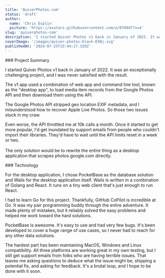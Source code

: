 ```yaml
---
title: 'QuiverPhotos.com'
status: 'draft'
author:
  name: 'Chris Esplin'
  picture: 'https://avatars.githubusercontent.com/u/878947?v=4'
slug: 'quiverphotos-com'
description: 'I started Quiver Photos v1 back in January of 2022. It was an exceptionally challenging project, and I was never satisfied with the result.'
coverImage: '/images/quiver-photos-black-E5Nj.svg'
publishedAt: '2024-07-25T15:44:17.320Z'
---
```


\### Project Summary

I started Quiver Photos v1 back in January of 2022. It was an exceptionally challenging project, and I was never satisfied with the result.

The v1 app used a combination of web app and command line tool, known as the "desktop app", to load media item records from the Google Photos API and then download them using the API.

The Google Photos API stripped geo location EXIF metadata, and I misunderstood how to recover Apple Live Photos. So those two issues stuck in my craw.

Even worse, the API throttled me at 10k calls a month. Once it started to get more popular, I'd get inundated by support emails from people who couldn't import their libraries. They'd have to wait until the API limits reset in a week or two.\
\
The only solution would be to rewrite the entire thing as a desktop application that scrapes photos.google.com directly.

\### Technology

For the desktop application, I chose PocketBase as the database solution and Wails for the desktop application itself. Wails is written in a combination of Golang and React. It runs on a tiny web client that's just enough to run React.

I had to learn Go for this project. Thankfully, GitHub CoPilot is incredible at Go. It was my pair programming buddy through the entire adventure. It made plenty of mistakes, but it reliably solved the easy problems and helped me work toward the hard solutions.

PocketBase is awesome. It's easy to use and had very few bugs. It's been developed to cover a huge range of use cases, so I never had to reach for any other data solutions.

The hardest part has been maintaining MacOS, Windows and Linux compatibility. All three platforms are working great in my own testing, but I still get support emails from folks who are having terrible issues. That leaves me asking questions to deduce what the issue might be, shipping a potential fix, and asking for feedback. It's a brutal loop, and I hope to be done with it soon.